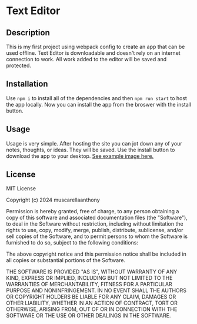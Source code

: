 # Text Editor

## Description
This is my first project using webpack config to create an app that can be used offline. Text Editor is downloadable and doesn't rely on an internet connection to work. All work added to the editor will be saved and protected. 

## Installation
Use `npm i` to install all of the dependencies and then `npm run start` to host the app locally. Now you can install the app from the broswer with the install button. 

## Usage
Usage is very simple. After hosting the site you can jot down any of your notes, thoughts, or ideas. They will be saved. Use the install button to download the app to your desktop. [See example image here.](./client/src/images/TextEditor.png)

## License
MIT License

Copyright (c) 2024 muscarellaanthony

Permission is hereby granted, free of charge, to any person obtaining a copy
of this software and associated documentation files (the "Software"), to deal
in the Software without restriction, including without limitation the rights
to use, copy, modify, merge, publish, distribute, sublicense, and/or sell
copies of the Software, and to permit persons to whom the Software is
furnished to do so, subject to the following conditions:

The above copyright notice and this permission notice shall be included in all
copies or substantial portions of the Software.

THE SOFTWARE IS PROVIDED "AS IS", WITHOUT WARRANTY OF ANY KIND, EXPRESS OR
IMPLIED, INCLUDING BUT NOT LIMITED TO THE WARRANTIES OF MERCHANTABILITY,
FITNESS FOR A PARTICULAR PURPOSE AND NONINFRINGEMENT. IN NO EVENT SHALL THE
AUTHORS OR COPYRIGHT HOLDERS BE LIABLE FOR ANY CLAIM, DAMAGES OR OTHER
LIABILITY, WHETHER IN AN ACTION OF CONTRACT, TORT OR OTHERWISE, ARISING FROM,
OUT OF OR IN CONNECTION WITH THE SOFTWARE OR THE USE OR OTHER DEALINGS IN THE
SOFTWARE.
